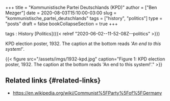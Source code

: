 +++
title = "Kommunistische Partei Deutschlands (KPD)"
author = ["Ben Mezger"]
date = 2020-08-03T15:10:00-03:00
slug = "kommunistische_partei_deutschlands"
tags = ["history", "politics"]
type = "posts"
draft = false
bookCollapseSection = true
+++

tags
: History [Politics]({{< relref "2020-06-02--11-52-08Z--politics" >}})

KPD election poster, 1932. The caption at the bottom reads _'An end to this
system!'_.

<a id="org45faaab"></a>

{{< figure src="/assets/imgs/1932-kpd.jpg" caption="Figure 1: KPD election poster, 1932. The caption at the bottom reads 'An end to this system!'." >}}


## Related links {#related-links}

-   <https://en.wikipedia.org/wiki/Communist%5FParty%5Fof%5FGermany>